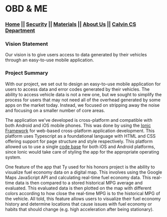 # OBD & ME
### [Home](https://car-maintenance-senior-project.github.io/OBD-ME/index)		||		[Security](https://car-maintenance-senior-project.github.io/OBD-ME/security)		||		[Materials](https://car-maintenance-senior-project.github.io/OBD-ME/materials)		||		[About Us](https://car-maintenance-senior-project.github.io/OBD-ME/about)		||		[Calvin CS Department](https://computing.calvin.edu/)

### Vision Statement
Our vision is to give users access to data generated by their vehicles through an easy-to-use mobile application. 

### Project Summary
With our project, we set out to design an easy-to-use mobile application for users to access data and error codes generated by their vehicles. The ability to access vehicle data is not a new one, but we sought to simplify the process for users that may not need all of the overhead generated by some apps on the market today. Instead, we focused on stripping away the noise and focusing on a smaller number of core areas.

The application we've developed is cross-platform and compatible with both Android and iOS mobile phones. This was done by using the [Ionic Framework](https://ionicframework.com/) for web-based cross-platform application development. This platform uses Typescript as a foundational language with HTML and CSS offering support for page structure and style respectively. This platform allowed us to use a single [code base](https://github.com/Car-Maintenance-Senior-Project/OBD-ME) for both iOS and Android platforms, since Ionic would take care of styling the app for the appropriate operating system. 

One feature of the app that Ty used for his honors project is the ability to visualize fuel economy data on a digital map. This involves using the Google Maps JavaScript API and calculating real-time fuel economy data. This real-time data is then compared to a stored historical MPG average and evaluated. This evaluated data is then plotted on the map with different colors according to how close the real-time MPG is to the historical MPG of the vehicle. All told, this feature allows users to visualize their fuel economy history and determine locations that cause issues with fuel economy or habits that should change (e.g. high acceleration after being stationary). 

